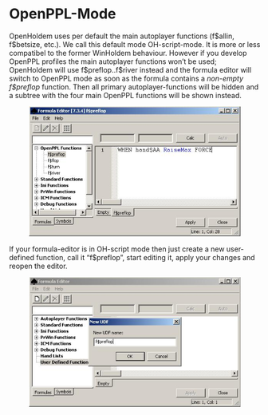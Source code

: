 # OpenPPL-Mode

OpenHoldem uses per default the main autoplayer functions (f\$allin,
f\$betsize, etc.). We call this default mode OH-script-mode. It is more
or less compatibel to the former WinHoldem behaviour. However if you
develop OpenPPL profiles the main autoplayer functions won’t be used;
OpenHoldem will use f\$preflop..f\$river instead and the formula editor
will switch to OpenPPL mode as soon as the formula contains a *non-empty
f\$preflop* function. Then all primary autoplayer-functions will be
hidden and a subtree with the four main OpenPPL functions will be shown
instead.

<figure>
<img src="images/openppl_mode.jpg" />
</figure>

If your formula-editor is in OH-script mode then just create a new
user-defined function, call it “f\$preflop”, start editing it, apply
your changes and reopen the editor.

<figure>
<img src="images/creating_f_preflop.jpg" />
</figure>
